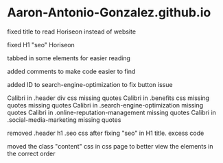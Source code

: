# Aaron-Antonio-Gonzalez.github.io


fixed title to read Horiseon instead of website

fixed H1 "seo" Horiseon 

tabbed in some elements for easier reading

added comments to make code easier to find

added ID to search-engine-optimization to fix button issue

Calibri in .header div css missing quotes
Calibri in .benefits css missing quotes missing quotes 
Calibri in .search-engine-optimization missing quotes 
Calibri in .online-reputation-management missing quotes 
Calibri in .social-media-marketing missing quotes 

removed .header h1 .seo css after fixing "seo" in H1 title. excess code

moved the class "content" css in css page to better view the elements in the correct order
